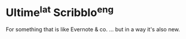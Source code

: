 # Ultime<sup>lat</sup> Scribblo<sup>eng</sup>

For something that is like Evernote & co. … but in a way it's also new.
